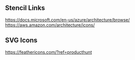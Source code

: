 ## Stencil Links
https://docs.microsoft.com/en-us/azure/architecture/browse/
https://aws.amazon.com/architecture/icons/


## SVG Icons
https://feathericons.com/?ref=producthunt
